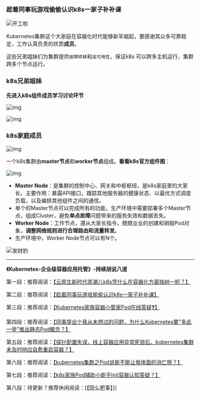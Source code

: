 ### 趁着同事玩游戏偷偷认识k8s一家子补补课


![开工啦](https://img-blog.csdnimg.cn/img_convert/a5e65e7b6cdc4ae89fd2ebc2a9a87f96.gif)

Kubernetes集群这个大家庭在容器化时代能够新军崛起，要感谢其众多可靠稳定，工作认真负责的优质**成员**。

这些兄弟姐妹们为集群提供`故障转移`和`高可用性`，保证k8s 可以跨多主机运行，集群跨多个节点运行。



### k8s兄弟姐妹

**先进入k8s组件成员学习讨论环节**

![img](https://img-blog.csdnimg.cn/img_convert/e28dc4dae5a685fb719a36bca408e5fe.png)


![img](https://img-blog.csdnimg.cn/img_convert/d523ca373b2aca4996a8b0a79b6ccdf1.png)


### k8s家庭成员

![img](https://img-blog.csdnimg.cn/img_convert/f0e5b01a0bc3ce42c977dcb8af569c64.png)



 一个k8s集群由**master节点**和**worker节点**组成。**看看k8s官方组件图**：

![img](https://img-blog.csdnimg.cn/img_convert/69a1b1a4aa6dc38f2dd6637c22f23874.png)

- **Master Node**：是集群的控制中心、网关和中枢枢纽，是k8s家庭里的大家长，主要作用：暴露API接口，跟踪其他服务器的健康状态、以最优方式调度负载，以及编排其他组件之间的通信。
- 单个的Master节点可以完成所有的功能，生产环境中需要部署多个Master节点，组成Cluster，避免**单点故障**问题带来的服务失效和数据丢失。
- **Worker Node**：工作节点，遵从大家长指令，兢兢业业的创建和销毁Pod对象，**调整网络规则进行合理路由和流量转发**。
- 生产环境中，Worker Node节点可以有N个。


![发财豹](https://img-blog.csdnimg.cn/img_convert/09f3ed620abcfc086aed80ff292e075c.png)



----



 **《Kubernetes-企业级容器应用托管》-持续胡说八道**

第一段：推荐阅读：[【云原生新时代弄潮儿k8s凭什么在容器化方面独树一帜？】](https://mp.weixin.qq.com/s?__biz=Mzg3NjU0NDE4NQ==&mid=2247484066&idx=1&sn=441fcae466eb5b5fba2fa29f007d7c07&chksm=cf31eb74f8466262ccc258fe1d21fbd8d65e73221c211b704d216d5116a15ffcc4f4cacf5b31#rd)

第二段：推荐阅读：[【趁着同事玩游戏偷偷认识k8s一家子补补课】](https://mp.weixin.qq.com/s?__biz=Mzg3NjU0NDE4NQ==&mid=2247484077&idx=1&sn=2ba024c0e121f7ac83e7264bdf7b4dff&chksm=cf31eb7bf846626d02c59837a2f903ed848d8e0f117c80af16b364e858005c57849f0bb82e47#rd)

第三段：推荐阅读：[【Kubernetes家族容器小管家Pod在线答疑❓】](https://mp.weixin.qq.com/s?__biz=Mzg3NjU0NDE4NQ==&mid=2247484110&idx=1&sn=cae2e84fb16b9fe5d8a7727c20009b3b&chksm=cf31eb18f846620e3dd1b7b8b9008fd5960363bc6bd3de679225ea5e45f9a48e93d210ccd572#rd)

第四段：推荐阅读：[【同事提出个我从未想过的问题，为什么Kubernetes要"多此一举"推出静态Pod概念？】](https://mp.weixin.qq.com/s?__biz=Mzg3NjU0NDE4NQ==&mid=2247484122&idx=1&sn=4f913c1e30808622e80a386aa6b4bef8&chksm=cf31eb0cf846621a4cf5ba605ec6fe4141b244dd2b8c49311accba15909f426277d643b6aceb#rd)

第五段：推荐阅读：[【探针配置失误，线上容器应用异常死锁后，kubernetes集群未及时响应自愈重启容器？】](https://mp.weixin.qq.com/s?__biz=Mzg3NjU0NDE4NQ==&mid=2247484133&idx=1&sn=116c23255e688ca1b86197689bcc8b72&chksm=cf31eb33f8466225400e6bfaac74d5d26de91b85e8f475ecbebedfb8ae08ebd9dde91aec1177#rd)

第六段：推荐阅读：[【kubernetes集群之Pod说能不能让我体面的消亡呀？】](https://mp.weixin.qq.com/s?__biz=Mzg3NjU0NDE4NQ==&mid=2247484143&idx=1&sn=5e764d67105c34bbaa4c851482dbe5cc&chksm=cf31eb39f846622f8c0aa21afd5d33d3928073de71058d59f974c5498bf84da2681cf76582a8#rd)

第七段：推荐阅读：[【k8s家族Pod辅助小能手Init容器认知答疑？】](https://mp.weixin.qq.com/s?__biz=Mzg3NjU0NDE4NQ==&mid=2247484153&idx=1&sn=2d6f43036cf2e4cea5fa2aebc4b67ebf&chksm=cf31eb2ff846623904c34e84943576ccf1714d73e042bdc9a4ce584050caf3fc0a85ff5c8908#rd)

第八段：待更新？推荐休闲阅读：[【囧么肥事】](
